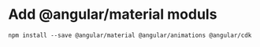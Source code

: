 # Add @angular/material moduls

```
npm install --save @angular/material @angular/animations @angular/cdk
```
